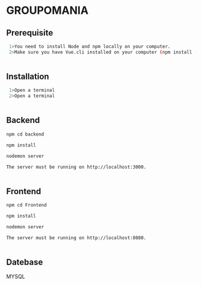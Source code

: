 
# GROUPOMANIA




## Prerequisite


```bash
 1>You need to install Node and npm locally on your computer.
 2>Make sure you have Vue.cli installed on your computer (npm install -g @vue/cli')
 
```

## Installation


```bash
 1>Open a terminal
 2>Open a terminal
 
```
## Backend


```bash
npm cd backend

npm install

nodemon server

The server must be running on http://localhost:3000.
 
```

## Frontend


```bash
npm cd Frontend

npm install

nodemon server

The server must be running on http://localhost:8080.
 
```





## Datebase

MYSQL

